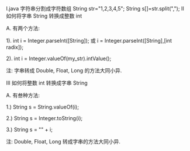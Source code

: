I.java 字符串分割成字符数组
String str="1,2,3,4,5";
String s[]=str.split(",");
II 如何将字串 String 转换成整数 int

A. 有两个方法:

1). int i = Integer.parseInt([String]); 或
i = Integer.parseInt([String],[int radix]);

2). int i = Integer.valueOf(my_str).intValue();

注: 字串转成 Double, Float, Long 的方法大同小异.

III 如何将整数 int 转换成字串 String

A. 有叁种方法:

1.) String s = String.valueOf(i);

2.) String s = Integer.toString(i);

3.) String s = "" + i;

注: Double, Float, Long 转成字串的方法大同小异.